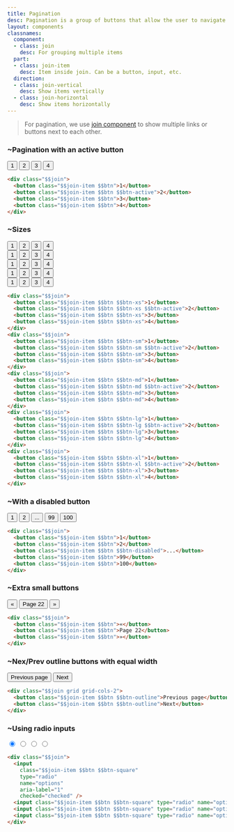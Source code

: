 ```yaml
---
title: Pagination
desc: Pagination is a group of buttons that allow the user to navigate between a set of related content.
layout: components
classnames:
  component:
  - class: join
    desc: For grouping multiple items
  part:
  - class: join-item
    desc: Item inside join. Can be a button, input, etc.
  direction:
  - class: join-vertical
    desc: Show items vertically
  - class: join-horizontal
    desc: Show items horizontally
---
```


<script>
  import Component from "$components/Component.svelte"
  import Translate from "$components/Translate.svelte"
</script>

> For pagination, we use [join component](/components/join) to show multiple links or buttons next to each other.

### ~Pagination with an active button
<div class="join">
  <button class="join-item btn">1</button>
  <button class="join-item btn btn-active">2</button>
  <button class="join-item btn">3</button>
  <button class="join-item btn">4</button>
</div>

```html
<div class="$$join">
  <button class="$$join-item $$btn">1</button>
  <button class="$$join-item $$btn $$btn-active">2</button>
  <button class="$$join-item $$btn">3</button>
  <button class="$$join-item $$btn">4</button>
</div>
```


### ~Sizes
<div class="flex flex-col gap-2 items-center">
  <div class="join">
    <button class="join-item btn btn-xs">1</button>
    <button class="join-item btn btn-xs btn-active">2</button>
    <button class="join-item btn btn-xs">3</button>
    <button class="join-item btn btn-xs">4</button>
  </div>
  <div class="join">
    <button class="join-item btn btn-sm">1</button>
    <button class="join-item btn btn-sm btn-active">2</button>
    <button class="join-item btn btn-sm">3</button>
    <button class="join-item btn btn-sm">4</button>
  </div>
  <div class="join">
    <button class="join-item btn btn-md">1</button>
    <button class="join-item btn btn-md btn-active">2</button>
    <button class="join-item btn btn-md">3</button>
    <button class="join-item btn btn-md">4</button>
  </div>
  <div class="join">
    <button class="join-item btn btn-lg">1</button>
    <button class="join-item btn btn-lg btn-active">2</button>
    <button class="join-item btn btn-lg">3</button>
    <button class="join-item btn btn-lg">4</button>
  </div>
  <div class="join">
    <button class="join-item btn btn-xl">1</button>
    <button class="join-item btn btn-xl btn-active">2</button>
    <button class="join-item btn btn-xl">3</button>
    <button class="join-item btn btn-xl">4</button>
  </div>
</div>

```html
<div class="$$join">
  <button class="$$join-item $$btn $$btn-xs">1</button>
  <button class="$$join-item $$btn $$btn-xs $$btn-active">2</button>
  <button class="$$join-item $$btn $$btn-xs">3</button>
  <button class="$$join-item $$btn $$btn-xs">4</button>
</div>
<div class="$$join">
  <button class="$$join-item $$btn $$btn-sm">1</button>
  <button class="$$join-item $$btn $$btn-sm $$btn-active">2</button>
  <button class="$$join-item $$btn $$btn-sm">3</button>
  <button class="$$join-item $$btn $$btn-sm">4</button>
</div>
<div class="$$join">
  <button class="$$join-item $$btn $$btn-md">1</button>
  <button class="$$join-item $$btn $$btn-md $$btn-active">2</button>
  <button class="$$join-item $$btn $$btn-md">3</button>
  <button class="$$join-item $$btn $$btn-md">4</button>
</div>
<div class="$$join">
  <button class="$$join-item $$btn $$btn-lg">1</button>
  <button class="$$join-item $$btn $$btn-lg $$btn-active">2</button>
  <button class="$$join-item $$btn $$btn-lg">3</button>
  <button class="$$join-item $$btn $$btn-lg">4</button>
</div>
<div class="$$join">
  <button class="$$join-item $$btn $$btn-xl">1</button>
  <button class="$$join-item $$btn $$btn-xl $$btn-active">2</button>
  <button class="$$join-item $$btn $$btn-xl">3</button>
  <button class="$$join-item $$btn $$btn-xl">4</button>
</div>
```


### ~With a disabled button
<div class="join">
  <button class="join-item btn">1</button>
  <button class="join-item btn">2</button>
  <button class="join-item btn btn-disabled">...</button>
  <button class="join-item btn">99</button>
  <button class="join-item btn">100</button>
</div>

```html
<div class="$$join">
  <button class="$$join-item $$btn">1</button>
  <button class="$$join-item $$btn">2</button>
  <button class="$$join-item $$btn $$btn-disabled">...</button>
  <button class="$$join-item $$btn">99</button>
  <button class="$$join-item $$btn">100</button>
</div>
```


### ~Extra small buttons
<div class="join">
  <button class="join-item btn">«</button>
  <button class="join-item btn">Page 22</button>
  <button class="join-item btn">»</button>
</div>

```html
<div class="$$join">
  <button class="$$join-item $$btn">«</button>
  <button class="$$join-item $$btn">Page 22</button>
  <button class="$$join-item $$btn">»</button>
</div>
```


### ~Nex/Prev outline buttons with equal width
<div class="join grid grid-cols-2">
  <button class="join-item btn btn-outline">Previous page</button>
  <button class="join-item btn btn-outline">Next</button>
</div>

```html
<div class="$$join grid grid-cols-2">
  <button class="$$join-item $$btn $$btn-outline">Previous page</button>
  <button class="$$join-item $$btn $$btn-outline">Next</button>
</div>
```


### ~Using radio inputs
<div class="join">
  <input class="join-item btn btn-square" type="radio" name="options" aria-label="1" checked="checked" />
  <input class="join-item btn btn-square" type="radio" name="options" aria-label="2" />
  <input class="join-item btn btn-square" type="radio" name="options" aria-label="3" />
  <input class="join-item btn btn-square" type="radio" name="options" aria-label="4" />
</div>

```html
<div class="$$join">
  <input
    class="$$join-item $$btn $$btn-square"
    type="radio"
    name="options"
    aria-label="1"
    checked="checked" />
  <input class="$$join-item $$btn $$btn-square" type="radio" name="options" aria-label="2" />
  <input class="$$join-item $$btn $$btn-square" type="radio" name="options" aria-label="3" />
  <input class="$$join-item $$btn $$btn-square" type="radio" name="options" aria-label="4" />
</div>
```
